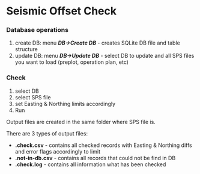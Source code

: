 # Seismic Offset Check

### Database operations
1. create DB: menu _**DB->Create DB**_ - creates SQLite DB file and table structure
2. update DB: menu _**DB->Update DB**_ - select DB to update and all SPS files you want to load (preplot, operation plan, etc)

### Check
1. select DB
2. select SPS file
3. set Easting & Northing limits accordingly
3. Run

Output files are created in the same folder where SPS file is.

There are 3 types of output files:
* **.check.csv** - contains all checked records with Easting & Northing diffs and error flags accordingly to limit
* **.not-in-db.csv** - contains all records that could not be find in DB
* **.check.log** - contains all information what has been checked